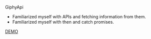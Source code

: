 GiphyApi

- Familiarized myself with APIs and fetching information from them.
- Familiarized myself with then and catch promises.

[DEMO](https://giphyapi-lyart.vercel.app/)
